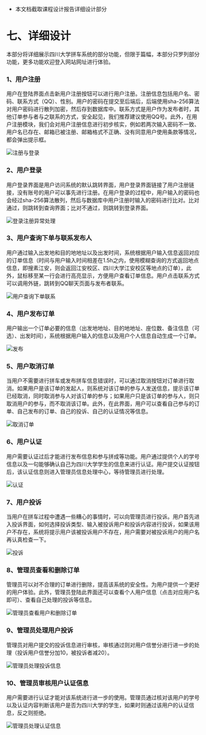 * 本文档截取课程设计报告详细设计部分



# 七、详细设计

本部分将详细展示四川大学拼车系统的部分功能，但限于篇幅，本部分只罗列部分功能，更多功能欢迎登入网站网址进行体验。

### 1、用户注册

用户在登陆界面点击新用户注册按钮可以进行用户注册。注册信息包括用户名、密码、联系方式（QQ）、性别。用户的密码在提交至后端后，后端使用sha-256算法对用户密码进行散列加密，然后存到数据库中。联系方式是用户作为发布者时，其他订单参与者与之联系的方式，安全起见，我们推荐建议使用QQ号。此外，在用户注册模块，我们会对用户注册信息进行初步核实，例如若两次输入密码不一致、用户名已存在、邮箱已被注册、邮箱格式不正确、没有同意用户使用条款等情况，都会弹出提示框。

![注册与登录](功能演示/注册与登录.gif)

### 2、用户登录

 用户登录界面是用户访问系统的默认跳转界面，用户登录界面链接了用户注册链接，没有账号的用户可以事先进行注册。在用户登录的过程中，用户输入的密码也会经过sha-256算法散列，然后与数据库中用户注册时输入的密码进行比对。比对通过，则跳转到查询界面；比对不通过，则跳转到登录界面。

![登录注册异常处理](功能演示/登录注册异常处理.gif)

 

### 3、用户查询下单与联系发布人

用户通过输入出发地和目的地地址以及出发时间，系统根据用户输入信息返回对应的订单信息（时间与用户输入时间相差在1.5h之内，使用模糊查询的方式返回地点信息，即搜素江安，则会返回江安校区、四川大学江安校区等地点的订单），此外，鼠标移至某一行会进行高亮显示，方便用户查看订单信息。用户点击联系方式可以调用外链，跳转到QQ聊天页面与发布者联系。

![用户查询下单联系](功能演示/用户查询下单联系.gif)

### 4、用户发布订单

用户输出一个订单必要的信息（出发地地址、目的地地址、座位数、备注信息（可选）、出发时间），系统根据用户输入的信息以及用户个人信息自动生成一个订单。

![发布](功能演示/发布.gif)

 

### 5、用户取消订单

当用户不需要进行拼车或发布拼车信息错误时，可以通过取消按钮对订单进行取消。如果用户是该订单的发起人，则系统对该订单的参与人发送信息，提示该订单已经取消，同时取消参与人对该订单的参与；如果用户只是该订单的参与人，则只取消用户的参与，而不取消该订单。此外，在此界面，用户可以查看自己参与的订单、自己发布的订单、自己的投诉、自己的认证情况等信息。

![取消订单](功能演示/取消订单.gif)

### 6、用户认证

  用户需要认证过后才能进行发布信息和参与拼成等功能。用户通过提供个人的学号信息以及一句能够确认自己为四川大学学生的信息来进行认证。用户提交认证按钮后，该认证信息则进入管理员信息处理中心，等待管理员进行处理。

![认证](功能演示/认证.gif)

### 7、用户投诉

当用户在拼车过程中遭遇一些糟心的事情时，可以向管理员进行投诉。用户首先进入投诉界面，如何选择投诉类型、输入被投诉用户和投诉内容进行投诉，如果该用户不存在，系统将提示用户该被投诉用户不存在，用户需要对被投诉用户的用户名再认真检查一下。

![投诉](功能演示/投诉.gif)

 

### 8、管理员查看和删除订单

  管理员可以对不合理的订单进行删除，提高该系统的安全性。为用户提供一个更好的用户体验。此外，管理员登陆此界面还可以查看个人用户信息（点击对应用户名即可）、查看自己处理的投诉等信息。

![管理员查看用户和删除订单](功能演示/管理员查看用户和删除订单.gif)

 

### 9、管理员处理用户投诉

  管理员对用户提交的投诉信息进行审核，审核通过则对用户信誉分进行进一步的处理（投诉用户信誉分加10，被投诉者减20）。

![管理员处理投诉信息](功能演示/管理员处理投诉信息.gif)

 

### 10、管理员审核用户认证信息

用户需要进行认证才能对该系统进行进一步的使用。管理员通过核对该用户的学号以及认证内容判断该用户是否为四川大学的学生，如果时则通过该用户的认证信息，反之则拒绝。

![管理员处理认证信息](功能演示/管理员处理认证信息.gif)